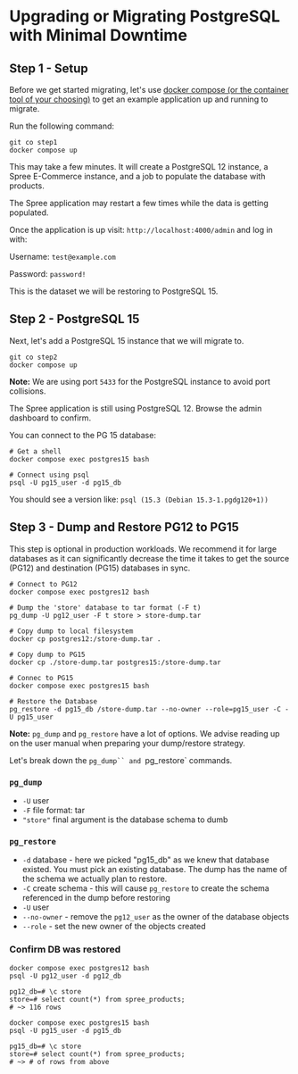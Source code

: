 # Upgrading or Migrating PostgreSQL with Minimal Downtime

## Step 1 - Setup

Before we get started migrating, let's use [docker compose (or the container tool of your choosing)](https://docs.docker.com/desktop/) to get an example application up and running to migrate.

Run the following command:

```shell
git co step1
docker compose up
```

This may take a few minutes. It will create a PostgreSQL 12 instance, a Spree E-Commerce instance, and a job to populate the database with products.

The Spree application may restart a few times while the data is getting populated.

Once the application is up visit: `http://localhost:4000/admin` and log in with:

Username: `test@example.com`

Password: `password!`

This is the dataset we will be restoring to PostgreSQL 15.

## Step 2 - PostgreSQL 15

Next, let's add a PostgreSQL 15 instance that we will migrate to.

```shell
git co step2
docker compose up
```

**Note:** We are using port `5433` for the PostgreSQL instance to avoid port collisions.

The Spree application is still using PostgreSQL 12. Browse the admin dashboard to confirm.

You can connect to the PG 15 database:

```shell
# Get a shell
docker compose exec postgres15 bash

# Connect using psql
psql -U pg15_user -d pg15_db
```

You should see a version like: `psql (15.3 (Debian 15.3-1.pgdg120+1))`

## Step 3 - Dump and Restore PG12 to PG15

This step is optional in production workloads. We recommend it for large databases as it can significantly decrease the time it takes to get the source (PG12) and destination (PG15) databases in sync.

```shell
# Connect to PG12
docker compose exec postgres12 bash

# Dump the 'store' database to tar format (-F t)
pg_dump -U pg12_user -F t store > store-dump.tar

# Copy dump to local filesystem
docker cp postgres12:/store-dump.tar .

# Copy dump to PG15
docker cp ./store-dump.tar postgres15:/store-dump.tar

# Connec to PG15
docker compose exec postgres15 bash

# Restore the Database
pg_restore -d pg15_db /store-dump.tar --no-owner --role=pg15_user -C -U pg15_user
```

**Note:** `pg_dump` and `pg_restore` have a lot of options. We advise reading up on the user manual when preparing your dump/restore strategy.

Let's break down the `pg_dump`` and `pg_restore` commands.

### `pg_dump`

* `-U` user
* `-F` file format: tar
* `"store"` final argument is the database schema to dumb

### `pg_restore`

* `-d` database - here we picked "pg15_db" as we knew that database existed. You must pick an existing database. The dump has the name of the schema we actually plan to restore.
* `-C` create schema - this will cause `pg_restore` to create the schema referenced in the dump before restoring
* `-U` user
* `--no-owner` - remove the `pg12_user` as the owner of the database objects
* `--role` - set the new owner of the objects created

### Confirm DB was restored

```shell
docker compose exec postgres12 bash
psql -U pg12_user -d pg12_db

pg12_db=# \c store
store=# select count(*) from spree_products;
# ~> 116 rows
```

```shell
docker compose exec postgres15 bash
psql -U pg15_user -d pg15_db

pg15_db=# \c store
store=# select count(*) from spree_products;
# ~> # of rows from above
```
